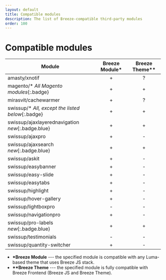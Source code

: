 ```yaml
---
layout: default
title: Compatible modules
description: The list of Breeze-compatible third-party modules
order: 100
---
```


# Compatible modules

Module                        | Breeze Module*  | Breeze Theme**
------------------------------|:---------------:|:------------:
amasty/xnotif                 | +               | ?
magento/\* *All Magento modules*{:.badge} | +   | +
mirasvit/cachewarmer          | +               | ?
swissup/\* *All, except the listed below*{:.badge} | +     | +
swissup/ajaxlayerednavigation *new*{:.badge.blue}  | +     | +
swissup/ajaxpro               | +               | -
swissup/ajaxsearch *new*{:.badge.blue}  | +     | +
swissup/askit                 | +               | -
swissup/easybanner            | +               | -
swissup/easy-slide            | +               | -
swissup/easytabs              | +               | -
swissup/highlight             | +               | -
swissup/hover-gallery         | +               | -
swissup/lightboxpro           | -               | -
swissup/navigationpro         | +               | -
swissup/pro-labels *new*{:.badge.blue}  | +     | +
swissup/testimonials          | -               | -
swissup/quantity-switcher     | +               | -

 -  **\*Breeze Module** --- the specified module is compatible with any
    Luma-based theme that uses Breeze JS stack.
 -  **\*\*Breeze Theme** --- the specified module is fully compatible with
    Breeze Frontend (Breeze JS and Breeze Theme).
